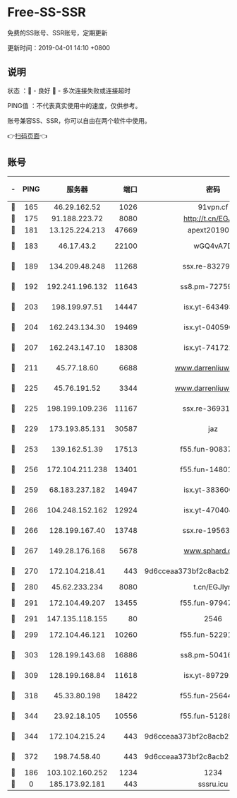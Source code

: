 # Free-SS-SSR

免费的SS账号、SSR账号，定期更新

更新时间：2019-04-01 14:10 +0800

## 说明

状态     ：🙂 - 良好 🙁 - 多次连接失败或连接超时

PING值   ：不代表真实使用中的速度，仅供参考。

账号兼容SS、SSR，你可以自由在两个软件中使用。

👉[扫码页面](https://liesauer.github.io/Free-SS-SSR/)👈

## 账号

|-|PING|服务器|端口|密码|加密方式|区域|
|:----:|:----:|:-----:|-----:|:----:|:----:|:----:|
|🙂|165|46.29.162.52|1026|91vpn.cf|rc4-md5|RU|
|🙂|175|91.188.223.72|8080|http://t.cn/EGJIyrl|rc4-md5|RU|
|🙂|181|13.125.224.213|47669|apext2019001|chacha20|KR|
|🙂|183|46.17.43.2|22100|wGQ4vA7D|aes-256-gcm|RU|
|🙂|189|134.209.48.248|11268|ssx.re-83279244|aes-256-cfb|US|
|🙂|192|192.241.196.132|11643|ss8.pm-72759398|aes-256-cfb|US|
|🙂|203|198.199.97.51|14447|isx.yt-64349334|aes-256-cfb|US|
|🙂|204|162.243.134.30|19469|isx.yt-04059009|aes-256-cfb|US|
|🙂|207|162.243.147.10|18308|isx.yt-74172244|aes-256-cfb|US|
|🙂|211|45.77.18.60|6688|www.darrenliuwei.com|aes-256-cfb|JP|
|🙂|225|45.76.191.52|3344|www.darrenliuwei.com|aes-256-cfb|AU|
|🙂|225|198.199.109.236|11167|ssx.re-36931734|aes-256-cfb|US|
|🙂|229|173.193.85.131|30587|jaz|aes-256-cfb|US|
|🙂|253|139.162.51.39|17513|f55.fun-90837350|aes-256-cfb|SG|
|🙂|256|172.104.211.238|13401|f55.fun-14801280|aes-256-cfb|US|
|🙂|259|68.183.237.182|14947|isx.yt-38360032|aes-256-cfb|SG|
|🙂|266|104.248.152.162|12924|isx.yt-47040451|aes-256-cfb|SG|
|🙂|266|128.199.167.40|13748|ssx.re-19563702|aes-256-cfb|SG|
|🙂|267|149.28.176.168|5678|www.sphard.com|aes-256-cfb|SG|
|🙂|270|172.104.218.41|443|9d6cceaa373bf2c8acb22e60b6a58be6|aes-256-cfb|US|
|🙂|280|45.62.233.234|8080|t.cn/EGJIyrl|rc4-md5|CA|
|🙂|291|172.104.49.207|13455|f55.fun-97947555|aes-256-cfb|SG|
|🙂|291|147.135.118.155|80|2546|chacha20|US|
|🙂|299|172.104.46.121|10260|f55.fun-52291486|aes-256-cfb|SG|
|🙂|303|128.199.143.68|16886|ss8.pm-50416761|aes-256-cfb|SG|
|🙂|309|128.199.168.84|11618|isx.yt-89729169|aes-256-cfb|SG|
|🙂|318|45.33.80.198|18422|f55.fun-25644172|aes-256-cfb|US|
|🙂|344|23.92.18.105|10556|f55.fun-51288574|aes-256-cfb|US|
|🙂|344|172.104.215.24|443|9d6cceaa373bf2c8acb22e60b6a58be6|aes-256-cfb|US|
|🙂|372|198.74.58.40|443|9d6cceaa373bf2c8acb22e60b6a58be6|aes-256-cfb|US|
|🙁|186|103.102.160.252|1234|1234|rc4-md5|JP|
|🙁|0|185.173.92.181|443|sssru.icu|rc4-md5|RU|
